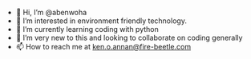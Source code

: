 - 👋 Hi, I’m @abenwoha
- 👀 I’m interested in environment friendly technology.
- 🌱 I’m currently learning coding with python
- 💞️ I’m very new to this and looking to collaborate on coding generally
- 📫 How to reach me at ken.o.annan@fire-beetle.com

<!---
abenwoha/abenwoha is a ✨ special ✨ repository because its `README.md` (this file) appears on your GitHub profile.
You can click the Preview link to take a look at your changes.
--->
